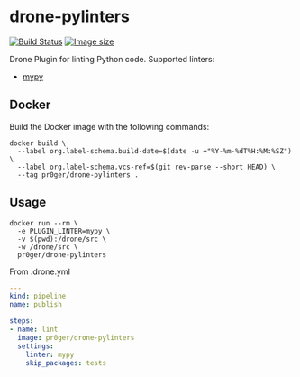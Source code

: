 # drone-pylinters

[![Build Status](https://drone.pr0ger.dev/api/badges/Pr0Ger/drone-pylinters/status.svg)](https://drone.pr0ger.dev/Pr0Ger/drone-pylinters)
[![Image size](https://images.microbadger.com/badges/image/pr0ger/drone-pylinters.svg)](https://microbadger.com/images/pr0ger/drone-pylinters)

Drone Plugin for linting Python code. Supported linters:
- [mypy](http://mypy.readthedocs.org/)

## Docker

Build the Docker image with the following commands:

```Shell
docker build \
  --label org.label-schema.build-date=$(date -u +"%Y-%m-%dT%H:%M:%SZ") \
  --label org.label-schema.vcs-ref=$(git rev-parse --short HEAD) \
  --tag pr0ger/drone-pylinters .
```

## Usage

```Shell
docker run --rm \
  -e PLUGIN_LINTER=mypy \
  -v $(pwd):/drone/src \
  -w /drone/src \
  pr0ger/drone-pylinters
```

From .drone.yml
```yaml
---
kind: pipeline
name: publish

steps:
- name: lint
  image: pr0ger/drone-pylinters
  settings:
    linter: mypy
    skip_packages: tests
```
